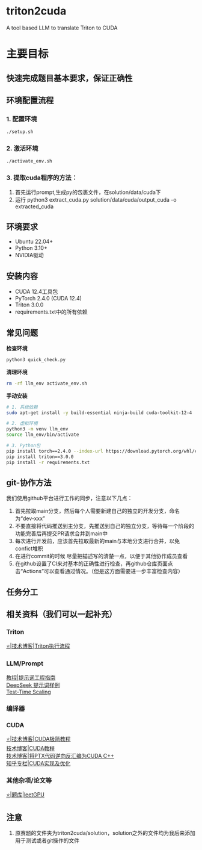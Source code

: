 # triton2cuda
A tool based LLM to translate Triton to CUDA

# 主要目标
## 快速完成题目基本要求，保证正确性

## 环境配置流程
### 1. 配置环境
```bash
./setup.sh
```

### 2. 激活环境
```bash
./activate_env.sh
```
### 3. 提取cuda程序的方法：
1. 首先运行prompt,生成py的包裹文件，在solution/data/cuda下
2. 运行 python3 extract_cuda.py solution/data/cuda/output_cuda -o extracted_cuda
## 环境要求

- Ubuntu 22.04+
- Python 3.10+
- NVIDIA驱动

## 安装内容

- CUDA 12.4工具包
- PyTorch 2.4.0 (CUDA 12.4)
- Triton 3.0.0
- requirements.txt中的所有依赖

## 常见问题

**检查环境**
```bash
python3 quick_check.py
```

**清理环境**
```bash
rm -rf llm_env activate_env.sh
```

**手动安装**
```bash
# 1. 系统依赖
sudo apt-get install -y build-essential ninja-build cuda-toolkit-12-4

# 2. 虚拟环境
python3 -m venv llm_env
source llm_env/bin/activate

# 3. Python包
pip install torch==2.4.0 --index-url https://download.pytorch.org/whl/cu124
pip install triton==3.0.0
pip install -r requirements.txt
```


## git-协作方法
我们使用github平台进行工作的同步，注意以下几点：
1. 首先拉取main分支，然后每个人需要新建自己的独立的开发分支，命名为“dev-xxx”
2. 不要直接将代码推送到主分支，先推送到自己的独立分支，等待每一个阶段的功能完善后再提交PR请求合并到main中
3. 每次进行开发前，应该首先拉取最新的main与本地分支进行合并，以免confict堆积
4. 在进行commit的时候 尽量把描述写的清楚一点，以便于其他协作成员查看
5. 在github设置了CI来对基本的正确性进行检查，再github仓库页面点击“Actions”可以查看通过情况。（但是这方面需要进一步丰富检查内容）

## 任务分工

## 相关资料（我们可以一起补充）

### Triton
[⭐|技术博客|Triton执行流程](https://www.cnblogs.com/BobHuang/p/18324040)  


### LLM/Prompt
[教程|提示词工程指南](https://www.promptingguide.ai/zh)  
[DeepSeek 提示词样例](https://api-docs.deepseek.com/prompt-library)  
[Test-Time Scaling](https://zhuanlan.zhihu.com/p/773907223)

### 编译器

### CUDA
[⭐|技术博客|CUDA极简教程](https://zhuanlan.zhihu.com/p/34587739)  
[技术博客|CUDA教程](https://face2ai.com/program-blog/#GPU%E7%BC%96%E7%A8%8B%EF%BC%88CUDA%EF%BC%89)  
[技术博客|将PTX代码逆向反汇编为CUDA C++](https://forums.developer.nvidia.com/t/is-there-a-reverse-engineering-tool-which-gives-approximate-cuda-c-code-from-ptx-code/305665)  
[知乎专栏|CUDA实现及优化](https://www.zhihu.com/column/c_1681252213014466560)  

### 其他杂项/论文等
[⭐|题库|leetGPU](https://leetgpu.com/)
## 注意
1. 原赛题的文件夹为triton2cuda/solution，solution之外的文件均为我后来添加用于测试或者git操作的文件
